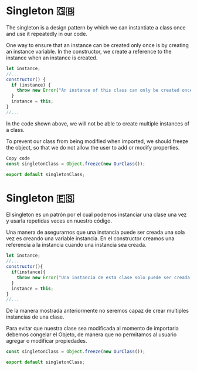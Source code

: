 # Singleton 🇬🇧

The singleton is a design pattern by which we can instantiate a class once and use it repeatedly in our code.

One way to ensure that an instance can be created only once is by creating an instance variable. In the constructor, we create a reference to the instance when an instance is created.

```js
let instance;
//...
constructor() {
  if (instance) {
    throw new Error("An instance of this class can only be created once");
  }
  instance = this;
}
//...
```

In the code shown above, we will not be able to create multiple instances of a class.

To prevent our class from being modified when imported, we should freeze the object, so that we do not allow the user to add or modify properties.

```js
Copy code
const singletonClass = Object.freeze(new OurClass());

export default singletonClass;
```

# Singleton 🇪🇸

El singleton es un patrón por el cual podemos instanciar
una clase una vez y usarla repetidas veces en nuestro código.

Una manera de asegurarnos que una instancia puede ser creada una sola vez es creando una variable instancia.
En el constructor creamos una referencia a la instancia cuando una instancia sea creada.

```js
let instance;
//...
constructor(){
  if(instance){
    throw new Error("Una instancia de esta clase solo puede ser creada una sola vez")
  }
  instance = this;
}
//...
```

De la manera mostrada anteriormente no seremos capaz de crear multiples instancias de una clase.

Para evitar que nuestra clase sea modificada al momento de importarla debemos congelar el Objeto, de manera que no permitamos al usuario agregar o modificar propiedades.

```js
const singletonClass = Object.freeze(new OurClass());

export default singletonClass;
```
